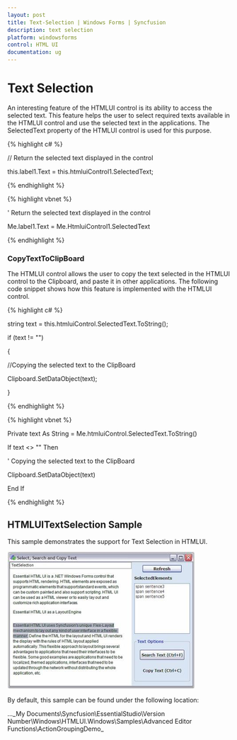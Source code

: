 ```yaml
---
layout: post
title: Text-Selection | Windows Forms | Syncfusion
description: text selection
platform: windowsforms
control: HTML UI
documentation: ug
---
```


# Text Selection

An interesting feature of the HTMLUI control is its ability to access the selected text. This feature helps the user to select required texts available in the HTMLUI control and use the selected text in the applications. The SelectedText property of the HTMLUI control is used for this purpose.



{% highlight c# %}



// Return the selected text displayed in  the control

this.label1.Text = this.htmluiControl1.SelectedText;  

{% endhighlight %}

{% highlight vbnet %}



' Return the selected text displayed in the control

Me.label1.Text = Me.HtmluiControl1.SelectedText

{% endhighlight %}

### CopyTextToClipBoard

The HTMLUI control allows the user to copy the text selected in the HTMLUI control to the Clipboard, and paste it in other applications. The following code snippet shows how this feature is implemented with the HTMLUI control.

{% highlight c# %}



string text = this.htmluiControl.SelectedText.ToString();

if (text != "")

{

//Copying the selected text to the ClipBoard

Clipboard.SetDataObject(text);

}  

{% endhighlight %}

{% highlight vbnet %}



Private text As String = Me.htmluiControl.SelectedText.ToString()

If text <> "" Then



' Copying the selected text to the ClipBoard

Clipboard.SetDataObject(text)

End If

{% endhighlight %}

## HTMLUITextSelection Sample

This sample demonstrates the support for Text Selection in HTMLUI.



![](Text-Selection_images/Text-Selection_img1.jpeg)





By default, this sample can be found under the following location:

...\_My Documents\Syncfusion\EssentialStudio\Version Number\Windows\HTMLUI.Windows\Samples\Advanced Editor Functions\ActionGroupingDemo_



